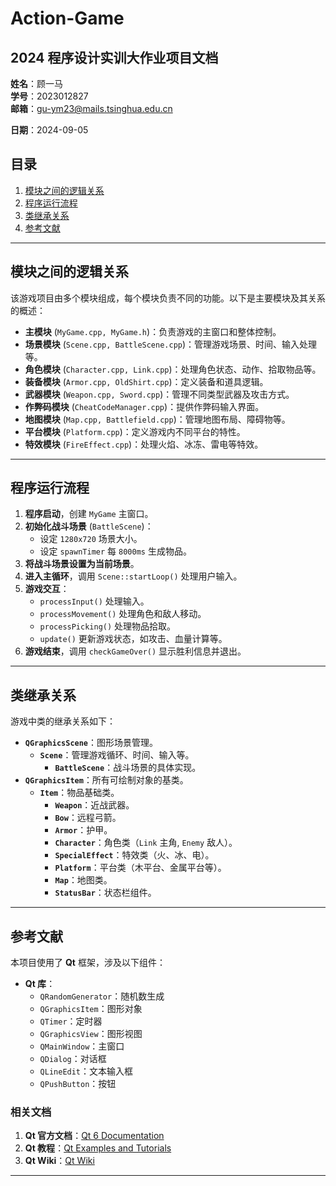 # Action-Game
## **2024 程序设计实训大作业项目文档**


**姓名**：顾一马  
**学号**：2023012827  
**邮箱**：[gu-ym23@mails.tsinghua.edu.cn](mailto:gu-ym23@mails.tsinghua.edu.cn)

**日期**：2024-09-05

## **目录**

1. [模块之间的逻辑关系](#模块之间的逻辑关系)
2. [程序运行流程](#程序运行流程)
3. [类继承关系](#类继承关系)
4. [参考文献](#参考文献)
---

## 模块之间的逻辑关系

该游戏项目由多个模块组成，每个模块负责不同的功能。以下是主要模块及其关系的概述：

- **主模块** (`MyGame.cpp, MyGame.h`)：负责游戏的主窗口和整体控制。
- **场景模块** (`Scene.cpp, BattleScene.cpp`)：管理游戏场景、时间、输入处理等。
- **角色模块** (`Character.cpp, Link.cpp`)：处理角色状态、动作、拾取物品等。
- **装备模块** (`Armor.cpp, OldShirt.cpp`)：定义装备和道具逻辑。
- **武器模块** (`Weapon.cpp, Sword.cpp`)：管理不同类型武器及攻击方式。
- **作弊码模块** (`CheatCodeManager.cpp`)：提供作弊码输入界面。
- **地图模块** (`Map.cpp, Battlefield.cpp`)：管理地图布局、障碍物等。
- **平台模块** (`Platform.cpp`)：定义游戏内不同平台的特性。
- **特效模块** (`FireEffect.cpp`)：处理火焰、冰冻、雷电等特效。

---

## 程序运行流程

1. **程序启动**，创建 `MyGame` 主窗口。
2. **初始化战斗场景** (`BattleScene`)：
    - 设定 `1280x720` 场景大小。
    - 设定 `spawnTimer` 每 `8000ms` 生成物品。
3. **将战斗场景设置为当前场景**。
4. **进入主循环**，调用 `Scene::startLoop()` 处理用户输入。
5. **游戏交互**：
    - `processInput()` 处理输入。
    - `processMovement()` 处理角色和敌人移动。
    - `processPicking()` 处理物品拾取。
    - `update()` 更新游戏状态，如攻击、血量计算等。
6. **游戏结束**，调用 `checkGameOver()` 显示胜利信息并退出。

---

## 类继承关系

游戏中类的继承关系如下：

- **`QGraphicsScene`**：图形场景管理。
    - **`Scene`**：管理游戏循环、时间、输入等。
        - **`BattleScene`**：战斗场景的具体实现。
- **`QGraphicsItem`**：所有可绘制对象的基类。
    - **`Item`**：物品基础类。
        - **`Weapon`**：近战武器。
        - **`Bow`**：远程弓箭。
        - **`Armor`**：护甲。
        - **`Character`**：角色类（`Link` 主角, `Enemy` 敌人）。
        - **`SpecialEffect`**：特效类（火、冰、电）。
        - **`Platform`**：平台类（木平台、金属平台等）。
        - **`Map`**：地图类。
        - **`StatusBar`**：状态栏组件。


---

## 参考文献

本项目使用了 **Qt** 框架，涉及以下组件：

- **Qt 库**：
    - `QRandomGenerator`：随机数生成
    - `QGraphicsItem`：图形对象
    - `QTimer`：定时器
    - `QGraphicsView`：图形视图
    - `QMainWindow`：主窗口
    - `QDialog`：对话框
    - `QLineEdit`：文本输入框
    - `QPushButton`：按钮

### **相关文档**

1. **Qt 官方文档**：[Qt 6 Documentation](https://doc.qt.io/qt-6/index.html)
2. **Qt 教程**：[Qt Examples and Tutorials](https://doc.qt.io/qt-6/qtwidgets-widgets-tutorial.html)
3. **Qt Wiki**：[Qt Wiki](https://wiki.qt.io/)

---
